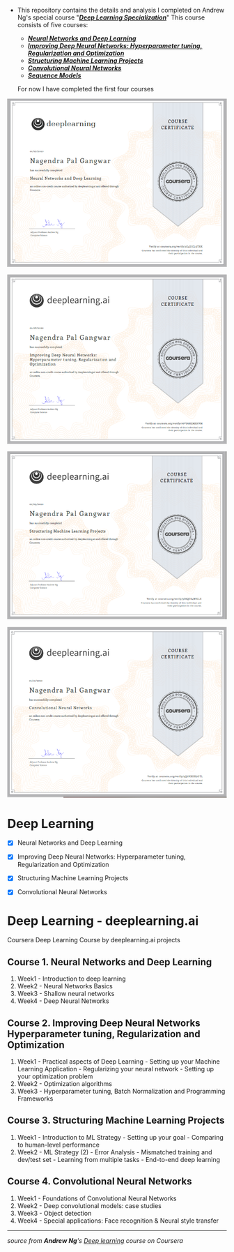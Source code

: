 * This repository contains the details and analysis I completed on Andrew Ng's special course  "[***Deep Learning Specialization***](https://www.coursera.org/specializations/deep-learning)" This course consists of five courses: 
    * [***Neural Networks and Deep Learning***](https://www.coursera.org/learn/neural-networks-deep-learning/home/welcome)  
    * [***Improving Deep Neural Networks: Hyperparameter tuning, Regularization and Optimization***](https://www.coursera.org/learn/deep-neural-network/home/welcome) 
    * [***Structuring Machine Learning Projects***](https://www.coursera.org/learn/machine-learning-projects/home/welcome)
    * [***Convolutional Neural Networks***](https://www.coursera.org/learn/convolutional-neural-networks)
    * [***Sequence Models***](https://www.coursera.org/learn/nlp-sequence-models)
    
    For now I have completed the first four courses

![Neural Networks for Machine Learning](https://raw.githubusercontent.com/nagendra-gangwar/DeepLearningCoursera/master/Certificates/C1.PNG)

![Improving Deep Neural Networks_Hyperparameter Tuning_Regularization and Optimization](https://raw.githubusercontent.com/nagendra-gangwar/DeepLearningCoursera/master/Certificates/C2.PNG)

![structuring machine learning projects](https://raw.githubusercontent.com/nagendra-gangwar/DeepLearningCoursera/master/Certificates/C3.PNG)

![convolutional neural networks](https://raw.githubusercontent.com/nagendra-gangwar/DeepLearningCoursera/master/Certificates/C4.PNG)


# Deep Learning
+ [x] Neural Networks and Deep Learning
+ [x] Improving Deep Neural Networks: Hyperparameter tuning, Regularization and Optimization
+ [x] Structuring Machine Learning Projects
+ [x] Convolutional Neural Networks


# Deep Learning - deeplearning.ai
Coursera Deep Learning Course by deeplearning.ai projects 

 ## Course 1. Neural Networks and Deep Learning
1. Week1 - Introduction to deep learning
2. Week2 - Neural Networks Basics
3. Week3 - Shallow neural networks
4. Week4 - Deep Neural Networks

## Course 2. Improving Deep Neural Networks Hyperparameter tuning, Regularization and Optimization
1. Week1 - Practical aspects of Deep Learning
         - Setting up your Machine Learning Application
         - Regularizing your neural network
         - Setting up your optimization problem
2. Week2 - Optimization algorithms
3. Week3 - Hyperparameter tuning, Batch Normalization and Programming Frameworks

## Course 3. Structuring Machine Learning Projects
1. Week1 - Introduction to ML Strategy
         - Setting up your goal
         - Comparing to human-level performance
2. Week2 - ML Strategy (2)
         - Error Analysis
         - Mismatched training and dev/test set
         - Learning from multiple tasks
         - End-to-end deep learning
         
 ## Course 4. Convolutional Neural Networks
 1. Week1 - Foundations of Convolutional Neural Networks
 2. Week2 - Deep convolutional models: case studies
 3. Week3 - Object detection
 4. Week4 - Special applications: Face recognition & Neural style transfer
 
 
---
*source from **Andrew Ng**'s [Deep learning](https://www.coursera.org/specializations/deep-learning) course on Coursera*

